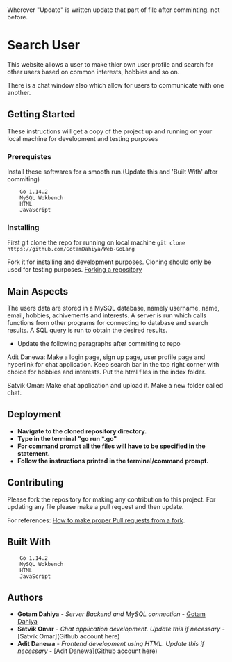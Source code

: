 ### 
Wherever "Update" is written update that part of file after comminting. not before.

# Search User
This website allows a user to make thier own user profile and search for other users based on common interests, hobbies and so on.

There is a chat window also which allow for users to communicate with one another.

## Getting Started
These instructions will get a copy of the project up and running on your local machine for development and testing purposes

### Prerequistes
Install these softwares for a smooth run.(Update this and 'Built With' after commiting)
```Technologies Used :
    Go 1.14.2
    MySQL Wokbench
    HTML
    JavaScript
```

### Installing
First git clone the repo for running on local machine
``` git clone https://github.com/GotamDahiya/Web-GoLang ```

Fork it for installing and development purposes. Cloning should only be used for testing purposes.
[Forking a repository](https://help.github.com/en/github/getting-started-with-github/fork-a-repo)

## Main Aspects
The users data are stored in a MySQL database, namely username, name, email, hobbies, achivements and interests. A server is run which calls functions from other programs for connecting to database and search results. A SQL query is run to obtain the desired results. 

* Update the following paragraphs after commiting to repo

Adit Danewa:
Make a login page, sign up page, user profile page and hyperlink for chat application. Keep search bar in the top right corner with choice for hobbies and interests. Put the html files in the index folder.

Satvik Omar:
Make chat application and upload it. Make a new folder called chat.

## Deployment
* **Navigate to the cloned repository directory.**
* **Type in the terminal "go run \*.go"**
* **For command prompt all the files will have to be specified in the statement.**
* **Follow the instructions printed in the terminal/command prompt.**

## Contributing

Please fork the repository for making any contribution to this project. For updating any file please make a pull request and then update.

For references: [How to make proper Pull requests from a fork](https://help.github.com/en/github/collaborating-with-issues-and-pull-requests/creating-a-pull-request-from-a-fork).


## Built With
```Technologies Used :
    Go 1.14.2
    MySQL Wokbench
    HTML
    JavaScript
```

## Authors
* **Gotam Dahiya** - *Server Backend and MySQL connection* - [Gotam Dahiya](https://github.com/GotamDahiya)
* **Satvik Omar** - *Chat application development. Update this if necessary* - [Satvik Omar](Github account here)
* **Adit Danewa** - *Frontend development using HTML. Update this if necessary* - [Adit Danewa](Github account here)

  